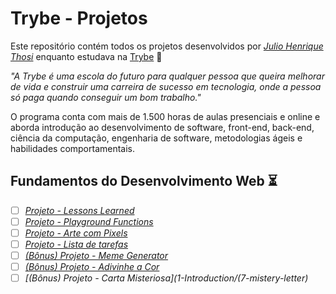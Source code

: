 # Trybe - Projetos

Este repositório contém todos os projetos desenvolvidos por _[Julio Henrique Thosi](https://www.linkedin.com/in/thosijulio/)_ enquanto estudava na [Trybe](https://www.betrybe.com/) :rocket:

_"A Trybe é uma escola do futuro para qualquer pessoa que queira melhorar de vida e construir uma carreira de sucesso em tecnologia, onde a pessoa só paga quando conseguir um bom trabalho."_

O programa conta com mais de 1.500 horas de aulas presenciais e online e aborda introdução ao desenvolvimento de software, front-end, back-end, ciência da computação, engenharia de software, metodologias ágeis e habilidades comportamentais.

## Fundamentos do Desenvolvimento Web :hourglass_flowing_sand:

- [ ] _[Projeto - Lessons Learned](1-Introduction/1-lessons-learned)_
- [ ] _[Projeto - Playground Functions](1-Introduction/2-playground-functions)_
- [ ] _[Projeto - Arte com Pixels](1-Introduction/3-pixels-art)_
- [ ] _[Projeto - Lista de tarefas](1-Introduction/4-todo-list)_
- [ ] _[(Bônus) Projeto - Meme Generator](1-Introduction/5-meme-generator)_
- [ ] _[(Bônus) Projeto - Adivinhe a Cor](1-Introduction/6-color-guess)_
- [ ] _[(Bônus) Projeto - Carta Misteriosa](1-Introduction/(7-mistery-letter)_
